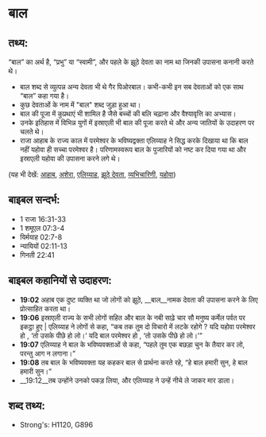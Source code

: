# बाल #

## तथ्य: ##

“बाल” का अर्थ है, “प्रभु” या “स्वामी”, और पहले के झूठे देवता का नाम था जिनकी उपासना कनानी करते थे। 

* बाल शब्द से व्युत्पन्न अन्य देवता भी थे गैर पिओरबाल। कभी-कभी इन सब देवताओं को एक साथ “बाल” कहा गया है।
* कुछ देवताओं के नाम में "बाल" शब्द जुड़ा हुआ था।
* बाल की पूजा में कुप्रथाएं भी शामिल है जैसे बच्चों की बलि चढ़ाना और वैश्यावृत्ति का अभ्यास।
* उनके इतिहास में विभिन्न युगों में इस्राएली भी बाल की पूजा करते थे और अन्य जातियों के उदाहरण पर चलते थे।
* राजा आहाब के राज्य काल में परमेश्वर के भविष्यद्वक्ता एलिय्याह ने सिद्ध करके दिखाया था कि बाल नहीं यहोवा ही सच्चा परमेश्वर है। परिणामस्वरूप बाल के पुजारियों को नष्ट कर दिया गया था और इस्राएली यहोवा की उपासना करने लगे थे।

(यह भी देखें: [आहाब](../ahab.md), [अशेरा](../asherim.md), [एलिय्याह](../elijah.md), [झूठे देवता](../falsegod.md), [व्यभिचारिणी](../prostitute.md), [यहोवा](../yahweh.md))

## बाइबल सन्दर्भ: ##

* 1 राजा 16:31-33
* 1 शमूएल 07:3-4
* यिर्मयाह 02:7-8
* न्यायियों 02:11-13
* गिनती 22:41

## बाइबल कहानियों से उदाहरण: ##

* __19:02__ अहाब एक दुष्ट व्यक्ति था जो लोगों को झूठे, __बाल__नामक देवता की उपासना करने के लिए प्रोत्साहित करता था।
* __19:06__ इस्राएली राज्य के सभी लोगों सहित और बाल के नबी साढ़े चार सौ मनुष्य कर्मेल पर्वत पर इकट्ठा हुए | एलिय्याह ने लोगों से कहा, “कब तक तुम दो विचारो में लटके रहोगे ? यदि यहोवा परमेश्वर हो , ‘तो उसके पीछे हो लो।’ यदि बाल परमेश्वर हो , ‘तो उसके पीछे हो लो।’”
* __19:07__  एलिय्याह ने बाल के भविष्यवक्ताओं से कहा, “पहले तुम एक बछड़ा चुन के तैयार कर लो, परन्तु आग न लगाना।”
* __19:08__ तब बाल के भविष्यवक्ता यह कहकर बाल से प्रार्थना करते रहे, “हे बाल हमारी सुन, हे बाल हमारी सुन।”
* __19:12__तब उन्होंने उनको पकड़ लिया, और एलिय्याह ने उन्हें नीचे ले जाकर मार डाला।

## शब्द तथ्य: ##

* Strong's: H1120, G896

